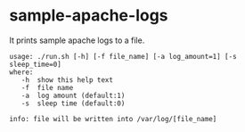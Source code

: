 # sample-apache-logs
 It prints sample apache logs to a file.
 ```
 usage: ./run.sh [-h] [-f file_name] [-a log_amount=1] [-s sleep_time=0]
 where:
    -h  show this help text
    -f  file name
    -a  log amount (default:1)
    -s  sleep time (default:0)
	
 info: file will be written into /var/log/[file_name]
 ```
